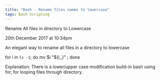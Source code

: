 ```yaml
---
title: "Bash - Rename files names to lowercase"
tags: Bash Scripting
---
```


Rename All files in directory to Lowercase

20th December 2017 at 10:34pm

An elegant way to rename all files in a directory to lowercase

for i in `ls -1`; do mv $i "${i,,}" ; done

Explanation: There is a lower/upper case modification build-in bash using for, for looping files through directory.

